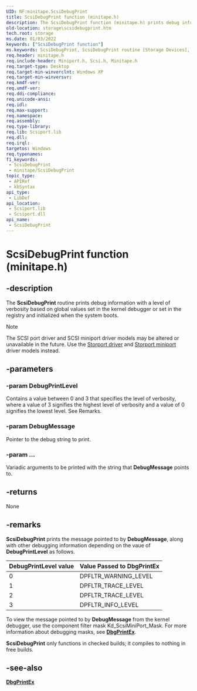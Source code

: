 ```yaml
---
UID: NF:minitape.ScsiDebugPrint
title: ScsiDebugPrint function (minitape.h)
description: The ScsiDebugPrint function (minitape.h) prints debug information with a specified level of verbosity based on global values.
old-location: storage\scsidebugprint.htm
tech.root: storage
ms.date: 01/03/2022
keywords: ["ScsiDebugPrint function"]
ms.keywords: ScsiDebugPrint, ScsiDebugPrint routine [Storage Devices], scsiprt_ef011e55-85be-4ec8-8ba3-3838417bcd15.xml, srb/ScsiDebugPrint, storage.scsidebugprint
req.header: minitape.h
req.include-header: Miniport.h, Scsi.h, Minitape.h
req.target-type: Desktop
req.target-min-winverclnt: Windows XP
req.target-min-winversvr: 
req.kmdf-ver: 
req.umdf-ver: 
req.ddi-compliance: 
req.unicode-ansi: 
req.idl: 
req.max-support: 
req.namespace: 
req.assembly: 
req.type-library: 
req.lib: Scsiport.lib
req.dll: 
req.irql: 
targetos: Windows
req.typenames: 
f1_keywords:
 - ScsiDebugPrint
 - minitape/ScsiDebugPrint
topic_type:
 - APIRef
 - kbSyntax
api_type:
 - LibDef
api_location:
 - Scsiport.lib
 - Scsiport.dll
api_name:
 - ScsiDebugPrint
---
```


# ScsiDebugPrint function (minitape.h)

## -description

The **ScsiDebugPrint** routine prints debug information with a level of verbosity based on global values set in the kernel debugger or set in the registry and initialized when the system boots.

> [!NOTE]
> The SCSI port driver and SCSI miniport driver models may be altered or unavailable in the future. Use the [Storport driver](/windows-hardware/drivers/storage/storport-driver) and [Storport miniport](/windows-hardware/drivers/storage/storport-miniport-drivers) driver models instead.

## -parameters

### -param DebugPrintLevel

Contains a value between 0 and 3 that specifies the level of verbosity, where a value of 3 signifies the highest level of verbosity and a value of 0 signifies the lowest level. See Remarks.

### -param DebugMessage

Pointer to the debug string to print.

### -param ...

Variadic arguments to be printed with the string that **DebugMessage** points to.

## -returns

None

## -remarks

**ScsiDebugPrint** prints the message pointed to by **DebugMessage**, along with other debugging information depending on the vaue of **DebugPrintLevel** as follows.

| DebugPrintLevel value | Value Passed to DbgPrintEx |
| --------------------- | -------------------------- |
| 0                     | DPFLTR_WARNING_LEVEL       |
| 1                     | DPFLTR_TRACE_LEVEL         |
| 2                     | DPFLTR_TRACE_LEVEL         |
| 3                     | DPFLTR_INFO_LEVEL          |

To view the message pointed to by **DebugMessage** from the kernel debugger, use the component filter mask Kd_ScsiMiniPort_Mask. For more information about debugging masks, see [**DbgPrintEx**](../wdm/nf-wdm-dbgprintex.md).

**ScsiDebugPrint** only functions in checked builds; it compiles to nothing in free builds.

## -see-also

[**DbgPrintEx**](../wdm/nf-wdm-dbgprintex.md)
